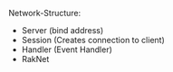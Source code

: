 ﻿Network-Structure:
- Server (bind address)
- Session (Creates connection to client)
- Handler (Event Handler)
- RakNet